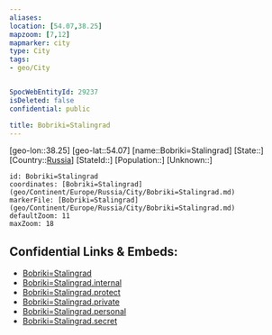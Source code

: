 ```yaml
---
aliases: 
location: [54.07,38.25]
mapzoom: [7,12] 
mapmarker: city 
type: City
tags:
- geo/City


SpocWebEntityId: 29237
isDeleted: false
confidential: public

title: Bobriki=Stalingrad
---
```

[geo-lon::38.25]
[geo-lat::54.07]
[name::Bobriki=Stalingrad]
[State::]
[Country::[Russia](geo/Continent/Europe/Russia.md)]
[StateId::]
[Population::]
[Unknown::]


```leaflet
id: Bobriki=Stalingrad
coordinates: [Bobriki=Stalingrad](geo/Continent/Europe/Russia/City/Bobriki=Stalingrad.md)
markerFile: [Bobriki=Stalingrad](geo/Continent/Europe/Russia/City/Bobriki=Stalingrad.md)
defaultZoom: 11 
maxZoom: 18
```


## Confidential Links & Embeds: 
- [Bobriki=Stalingrad](../../../../../../_public/geo/Continent/Europe/Russia/City/Bobriki=Stalingrad.md) 
- [Bobriki=Stalingrad.internal](../../../../../../_internal/geo/Continent/Europe/Russia/City/Bobriki=Stalingrad.internal.md) 
- [Bobriki=Stalingrad.protect](../../../../../../_protect/geo/Continent/Europe/Russia/City/Bobriki=Stalingrad.protect.md) 
- [Bobriki=Stalingrad.private](../../../../../../_private/geo/Continent/Europe/Russia/City/Bobriki=Stalingrad.private.md) 
- [Bobriki=Stalingrad.personal](../../../../../../_personal/geo/Continent/Europe/Russia/City/Bobriki=Stalingrad.personal.md) 
- [Bobriki=Stalingrad.secret](../../../../../../_secret/geo/Continent/Europe/Russia/City/Bobriki=Stalingrad.secret.md) 
